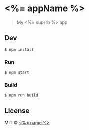 # <%= appName %>

> My <%= superb %> app


## Dev

```
$ npm install
```

### Run

```
$ npm start
```

### Build

```
$ npm run build
```


## License

MIT © [<%= name %>](<%= website %>)
